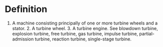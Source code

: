 # Definition

1.  A machine consisting principally of one or more turbine wheels and a
    stator. 2. A turbine wheel. 3. A turbine engine. See blowdown
    turbine, explosion turbine, free turbine, gas turbine, impulse
    turbine, partial-admission turbine, reaction turbine, single-stage
    turbine.
